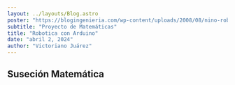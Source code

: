 ```yaml
---
layout: ../layouts/Blog.astro
poster: "https://blogingenieria.com/wp-content/uploads/2008/08/nino-robot-robotica-aprender-ingenieria-768x432.jpg"
subtitle: "Proyecto de Matemáticas"
title: "Robotica con Arduino"
date: "abril 2, 2024"
author: "Victoriano Juárez"
---
```


## Suseción Matemática
